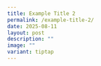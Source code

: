 ```yaml
---
title: Example Title 2
permalink: /example-title-2/
date: 2025-08-11
layout: post
description: ""
image: ""
variant: tiptap
---
```

